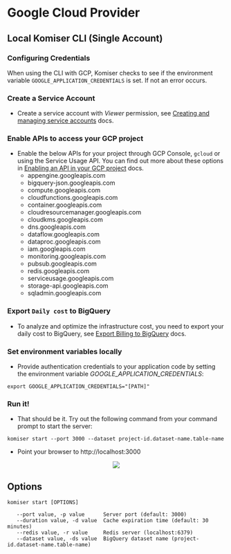 # Google Cloud Provider

## Local Komiser CLI (Single Account)

### Configuring Credentials

When using the CLI with GCP, Komiser checks to see if the environment variable `GOOGLE_APPLICATION_CREDENTIALS` is set. If not an error occurs.

### Create a Service Account
* Create a service account with *Viewer* permission, see [Creating and managing service accounts](https://cloud.google.com/iam/docs/creating-managing-service-accounts) docs.

### Enable APIs to access your GCP project
* Enable the below APIs for your project through GCP Console, `gcloud` or using the Service Usage API. You can find out more about these options in [Enabling an API in your GCP project](https://cloud.google.com/endpoints/docs/openapi/enable-api) docs.
    * appengine.googleapis.com
    * bigquery-json.googleapis.com 
    * compute.googleapis.com 
    * cloudfunctions.googleapis.com
    * container.googleapis.com
    * cloudresourcemanager.googleapis.com
    * cloudkms.googleapis.com
    * dns.googleapis.com
    * dataflow.googleapis.com
    * dataproc.googleapis.com
    * iam.googleapis.com
    * monitoring.googleapis.com
    * pubsub.googleapis.com
    * redis.googleapis.com
    * serviceusage.googleapis.com
    * storage-api.googleapis.com
    * sqladmin.googleapis.com 

### Export `Daily cost` to BigQuery
* To analyze and optimize the infrastructure cost, you need to export your daily cost to BigQuery, see [Export Billing to BigQuery](https://cloud.google.com/billing/docs/how-to/export-data-bigquery) docs.

### Set environment variables locally
* Provide authentication credentials to your application code by setting the environment variable *GOOGLE_APPLICATION_CREDENTIALS*:

``` 
export GOOGLE_APPLICATION_CREDENTIALS="[PATH]"
```

### Run it!
* That should be it. Try out the following command from your command prompt to start the server:

```
komiser start --port 3000 --dataset project-id.dataset-name.table-name
```

* Point your browser to http://localhost:3000

<p align="center">
    <img src="https://cdn.komiser.io/images/dashboard-gcp.png"/>
</p>

## Options

```
komiser start [OPTIONS]
```

```
   --port value, -p value      Server port (default: 3000)
   --duration value, -d value  Cache expiration time (default: 30 minutes)
   --redis value, -r value     Redis server (localhost:6379)
   --dataset value, -ds value  BigQuery dataset name (project-id.dataset-name.table-name)
```